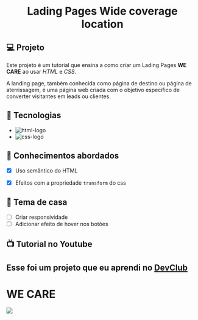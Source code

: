 <h1 align="center">
 Lading Pages Wide coverage location
</h1>

## 💻 Projeto

Este projeto é um tutorial que ensina a como criar um Lading Pages **WE CARE** ao usar _HTML_ e _CSS_.
<p>A landing page, também conhecida como página de destino ou página de aterrissagem, é uma página web criada com o objetivo específico de converter visitantes em leads ou clientes.</p>

## 🚀 Tecnologias

- <img src="https://img.shields.io/badge/HTML5-E34F26?style=for-the-badge&logo=html5&logoColor=white" alt="html-logo" />
- <img src="https://img.shields.io/badge/CSS3-1572B6?style=for-the-badge&logo=css3&logoColor=white" alt="css-logo" />

## 📔 Conhecimentos abordados

- [x] Uso semântico do HTML
- [x] Efeitos com a propriedade `transform` do css


## 📝 Tema de casa

- [ ] Criar responsividade
- [ ] Adicionar efeito de hover nos botões

## 📺 Tutorial no Youtube
<h2>Esse foi um projeto que eu aprendi no <a href="https://rodolfomori.com.br/devclub">DevClub</a></h2>



<h1>WE CARE</h1>



<img src="https://github.com/DennisDev2911/Wide-coverage/blob/main/img/wide_coverage_location.JPG%20-%20PC.png?raw=true" />
<img src="" />
